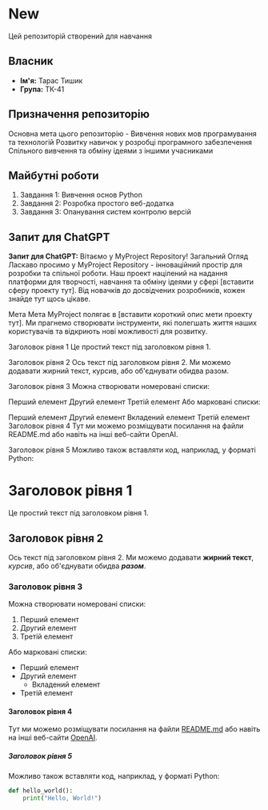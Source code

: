 # New

Цей репозиторій створений для навчання

## Власник
- **Ім'я:** Тарас Тишик
- **Група:** ТК-41

## Призначення репозиторію
Основна мета цього репозиторію - 
Вивчення нових мов програмування та технологій
Розвитку навичок у розробці програмного забезпечення
Спільного вивчення та обміну ідеями з іншими учасниками

## Майбутні роботи
1. Завдання 1: Вивчення основ Python
2. Завдання 2: Розробка простого веб-додатка
3. Завдання 3: Опанування систем контролю версій

## Запит для ChatGPT
**Запит для ChatGPT:** 
Вітаємо у MyProject Repository!
Загальний Огляд
Ласкаво просимо у MyProject Repository - інноваційний простір для розробки та спільної роботи. Наш проект націлений на надання платформи для творчості, навчання та обміну ідеями у сфері [вставити сферу проекту тут]. Від новачків до досвідчених розробників, кожен знайде тут щось цікаве.

Мета
Мета MyProject полягає в [вставити короткий опис мети проекту тут]. Ми прагнемо створювати інструменти, які полегшать життя наших користувачів та відкриють нові можливості для розвитку.



Заголовок рівня 1
Це простий текст під заголовком рівня 1.

Заголовок рівня 2
Ось текст під заголовком рівня 2. Ми можемо додавати жирний текст, курсив, або об'єднувати обидва разом.

Заголовок рівня 3
Можна створювати номеровані списки:

Перший елемент
Другий елемент
Третій елемент
Або марковані списки:

Перший елемент
Другий елемент
Вкладений елемент
Третій елемент
Заголовок рівня 4
Тут ми можемо розміщувати посилання на файли README.md або навіть на інші веб-сайти OpenAI.

Заголовок рівня 5
Можливо також вставляти код, наприклад, у форматі Python:


# Заголовок рівня 1

Це простий текст під заголовком рівня 1.

## Заголовок рівня 2

Ось текст під заголовком рівня 2. Ми можемо додавати **жирний текст**, _курсив_, або об'єднувати обидва _**разом**_.

### Заголовок рівня 3

Можна створювати номеровані списки:
1. Перший елемент
2. Другий елемент
3. Третій елемент

Або марковані списки:
- Перший елемент
- Другий елемент
  - Вкладений елемент
- Третій елемент

#### Заголовок рівня 4

Тут ми можемо розміщувати посилання на файли [README.md](./README.md) або навіть на інші веб-сайти [OpenAI](https://www.openai.com/).

##### Заголовок рівня 5

Можливо також вставляти код, наприклад, у форматі Python:

```python
def hello_world():
    print("Hello, World!")